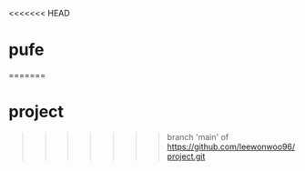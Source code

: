 <<<<<<< HEAD
# pufe
=======
# project
>>>>>>> branch 'main' of https://github.com/leewonwoo96/project.git
